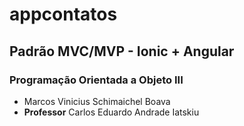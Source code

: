 # appcontatos
## Padrão MVC/MVP - Ionic + Angular
### Programação Orientada a Objeto III
* Marcos Vinicius Schimaichel Boava
* **Professor** Carlos Eduardo Andrade Iatskiu
